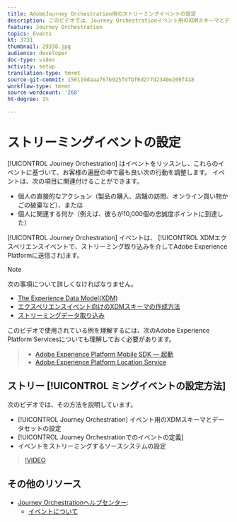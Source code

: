 ```yaml
---
title: AdobeJourney Orchestration用のストリーミングイベントの設定
description: このビデオでは、Journey Orchestrationイベント用のXDMスキーマとデータセットの設定、Journey Orchestrationでのイベントの定義、イベントをストリーミングするソースシステムの設定方法を説明します
feature: Journey Orchestration
topics: Events
kt: 3731
thumbnail: 29338.jpg
audience: developer
doc-type: video
activity: setup
translation-type: tm+mt
source-git-commit: 150119daaa767b925fdfbf6d277d2340e209f418
workflow-type: tm+mt
source-wordcount: '268'
ht-degree: 1%

---
```



# ストリーミングイベントの設定

[!UICONTROL Journey Orchestration] はイベントをリッスンし、これらのイベントに基づいて、お客様の遍歴の中で最も良い次の行動を調整します。 イベントは、次の項目に関連付けることができます。

* 個人の直接的なアクション（製品の購入、店舗の訪問、オンライン買い物かごの破棄など）、または
* 個人に関連する何か（例えば、彼らが10,000個の忠誠度ポイントに到達した）

[!UICONTROL Journey Orchestration] イベントは、 [!UICONTROL XDMエクスペリエンスイベントで、ストリーミング取り込みを介してAdobe Experience Platformに送信され]ます。

>[!NOTE]
>次の事項について詳しくなければなりません。
>
>* [The Experience Data Model(XDM)](https://docs.adobe.com/content/help/en/platform-learn/tutorials/schemas/understanding-the-xdm-system-and-experience-data-model.html)
>* [エクスペリエンスイベント向けのXDMスキーマの作成方法](https://docs.adobe.com/content/help/en/platform-learn/tutorials/schemas/create-your-first-schema-with-out-of-the-box-components.html)
>* [ストリーミングデータ取り込み](https://docs.adobe.com/content/help/en/platform-learn/tutorials/data-ingestion/understanding-streaming-ingestion.html)
>
>
このビデオで使用されている例を理解するには、次のAdobe Experience Platform Servicesについても理解しておく必要があります。
>
>* [Adobe Experience Platform Mobile SDK — 起動](https://docs.adobe.com/content/help/en/core-services-learn/tutorials/launch-mobile/understanding-the-mobile-sdks.html)
>* [Adobe Experience Platform Location Service](https://docs.adobe.com/content/help/en/places/using/home.html)
>



## ストリー [!UICONTROL ミングイベントの設定方法]

次のビデオでは、その方法を説明しています。

* [!UICONTROL Journey Orchestration] イベント用のXDMスキーマとデータセットの設定
* [!UICONTROL Journey Orchestrationでのイベントの定義]
* イベントをストリーミングするソースシステムの設定

>[!VIDEO](https://video.tv.adobe.com/v/29338?quality=12)

## その他のリソース

* [Journey Orchestrationヘルプセンター](https://docs.adobe.com/content/help/en/journeys/using/journey-orchestration-home.html):
   * [イベントについて](https://docs.adobe.com/content/help/en/journeys/using/events-journeys/about-events.html)
